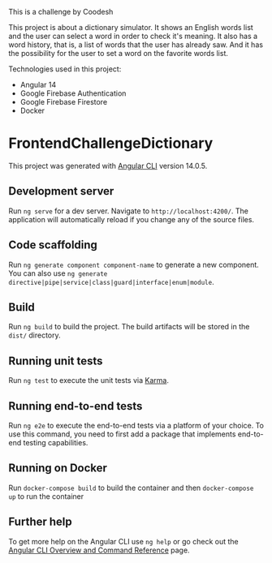 This is a challenge by Coodesh

This project is about a dictionary simulator. It shows an English words list and the user can select a word in order to check it's meaning.
It also has a word history, that is, a list of words that the user has already saw. And it has the possibility for the user to set a word
on the favorite words list.

Technologies used in this project:

- Angular 14
- Google Firebase Authentication
- Google Firebase Firestore
- Docker

# FrontendChallengeDictionary

This project was generated with [Angular CLI](https://github.com/angular/angular-cli) version 14.0.5.

## Development server

Run `ng serve` for a dev server. Navigate to `http://localhost:4200/`. The application will automatically reload if you change any of the source files.

## Code scaffolding

Run `ng generate component component-name` to generate a new component. You can also use `ng generate directive|pipe|service|class|guard|interface|enum|module`.

## Build

Run `ng build` to build the project. The build artifacts will be stored in the `dist/` directory.

## Running unit tests

Run `ng test` to execute the unit tests via [Karma](https://karma-runner.github.io).

## Running end-to-end tests

Run `ng e2e` to execute the end-to-end tests via a platform of your choice. To use this command, you need to first add a package that implements end-to-end testing capabilities.

## Running on Docker

Run `docker-compose build` to build the container and then `docker-compose up` to run the container  

## Further help

To get more help on the Angular CLI use `ng help` or go check out the [Angular CLI Overview and Command Reference](https://angular.io/cli) page.
